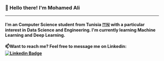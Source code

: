 ### 👋 Hello there! I'm Mohamed Ali
---
#### I’m an Computer Science student from Tunisia 🇹🇳 with a particular interest in Data Science and Engineering. I'm currently learning Machine Learning and Deep Learning.

#### :mailbox:Want to reach me? Feel free to message me on Linkedin: [![Linkedin Badge](https://img.shields.io/badge/-kakbar-blue?style=flat&logo=Linkedin&logoColor=white)](https://www.linkedin.com/in/moh1ali/)





